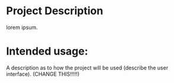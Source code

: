 # Project Description

lorem ipsum.

# Intended usage:

A description as to how the project will be used (describe the user interface). (CHANGE THIS!!!!!)
  

